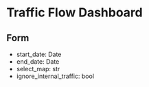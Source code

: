 # Traffic Flow Dashboard

## Form

- start_date: Date
- end_date: Date
- select_map: str
- ignore_internal_traffic: bool


